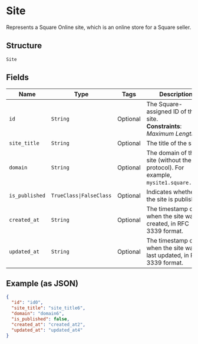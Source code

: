 
# Site

Represents a Square Online site, which is an online store for a Square seller.

## Structure

`Site`

## Fields

| Name | Type | Tags | Description |
|  --- | --- | --- | --- |
| `id` | `String` | Optional | The Square-assigned ID of the site.<br>**Constraints**: *Maximum Length*: `32` |
| `site_title` | `String` | Optional | The title of the site. |
| `domain` | `String` | Optional | The domain of the site (without the protocol). For example, `mysite1.square.site`. |
| `is_published` | `TrueClass\|FalseClass` | Optional | Indicates whether the site is published. |
| `created_at` | `String` | Optional | The timestamp of when the site was created, in RFC 3339 format. |
| `updated_at` | `String` | Optional | The timestamp of when the site was last updated, in RFC 3339 format. |

## Example (as JSON)

```json
{
  "id": "id0",
  "site_title": "site_title6",
  "domain": "domain6",
  "is_published": false,
  "created_at": "created_at2",
  "updated_at": "updated_at4"
}
```

